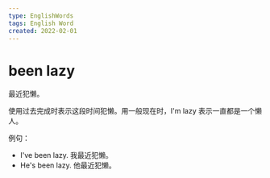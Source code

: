 ```yaml
---
type: EnglishWords
tags: English Word
created: 2022-02-01
---
```


# been lazy

最近犯懒。

使用过去完成时表示这段时间犯懒。用一般现在时，I'm lazy 表示一直都是一个懒人。

例句：

- I've been lazy. 我最近犯懒。
- He's been lazy. 他最近犯懒。
